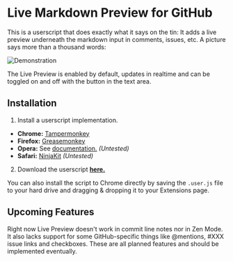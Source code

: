 # Live Markdown Preview for GitHub

This is a userscript that does exactly what it says on the tin: It adds a live preview underneath the markdown input in comments, issues, etc. A picture says more than a thousand words:

![Demonstration](https://f.cloud.github.com/assets/3596343/523106/6cf633f6-c096-11e2-9256-7173ae4dcf25.png)

The Live Preview is enabled by default, updates in realtime and can be toggled on and off with the button in the text area.

## Installation

1. Install a userscript implementation.
  * **Chrome:** [Tampermonkey](https://chrome.google.com/webstore/detail/tampermonkey/dhdgffkkebhmkfjojejmpbldmpobfkfo)
  * **Firefox:** [Greasemonkey](https://addons.mozilla.org/en-US/firefox/addon/greasemonkey/)
  * **Opera:** See [documentation.](http://www.opera.com/docs/userjs/) *(Untested)*
  * **Safari:** [NinjaKit](https://github.com/os0x/NinjaKit) *(Untested)*
2. Download the userscript [**here.**](https://raw.github.com/Daiz-/GitHub-LiveMarkdown/master/script.min.user.js)

You can also install the script to Chrome directly by saving the `.user.js` file to your hard drive and dragging & dropping it to your Extensions page.

## Upcoming Features

Right now Live Preview doesn't work in commit line notes nor in Zen Mode. It also lacks support for some GitHub-specific things like @mentions, #XXX issue links and checkboxes. These are all planned features and should be implemented eventually.